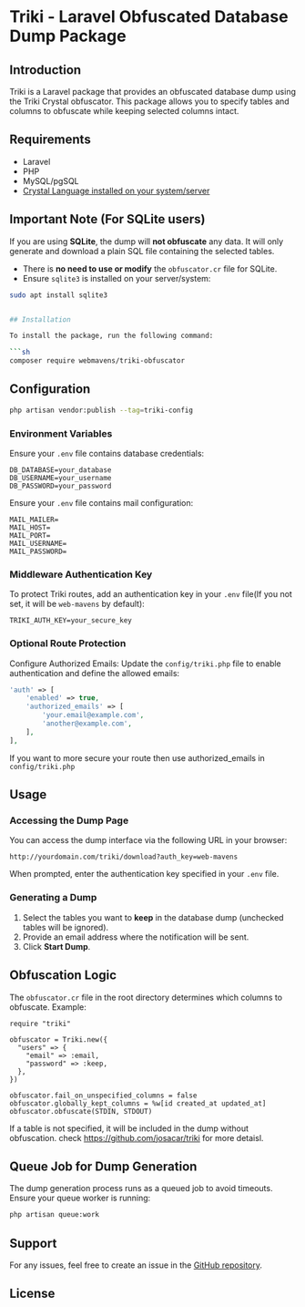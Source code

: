 # Triki - Laravel Obfuscated Database Dump Package

## Introduction

Triki is a Laravel package that provides an obfuscated database dump using the Triki Crystal obfuscator. This package allows you to specify tables and columns to obfuscate while keeping selected columns intact.

## Requirements

- Laravel
- PHP
- MySQL/pgSQL
- [Crystal Language installed on your system/server](https://crystal-lang.org/install/)

## Important Note (For SQLite users)

If you are using **SQLite**, the dump will **not obfuscate** any data. It will only generate and download a plain SQL file containing the selected tables.

- There is **no need to use or modify** the `obfuscator.cr` file for SQLite.
- Ensure `sqlite3` is installed on your server/system:

```sh
sudo apt install sqlite3


## Installation

To install the package, run the following command:

```sh
composer require webmavens/triki-obfuscator
```

## Configuration

```sh
php artisan vendor:publish --tag=triki-config
```

### Environment Variables

Ensure your `.env` file contains database credentials:

```
DB_DATABASE=your_database
DB_USERNAME=your_username
DB_PASSWORD=your_password
```

Ensure your `.env` file contains mail configuration:

```
MAIL_MAILER=
MAIL_HOST=
MAIL_PORT=
MAIL_USERNAME=
MAIL_PASSWORD=
```

### Middleware Authentication Key

To protect Triki routes, add an authentication key in your `.env` file(If you not set, it will be `web-mavens` by default):

```
TRIKI_AUTH_KEY=your_secure_key
```

### Optional Route Protection

Configure Authorized Emails:
Update the `config/triki.php` file to enable authentication and define the allowed emails:

```php
'auth' => [
    'enabled' => true,
    'authorized_emails' => [
        'your.email@example.com',
        'another@example.com',
    ],
],
```

If you want to more secure your route then use authorized_emails in `config/triki.php`

## Usage

### Accessing the Dump Page

You can access the dump interface via the following URL in your browser:

```
http://yourdomain.com/triki/download?auth_key=web-mavens
```

When prompted, enter the authentication key specified in your `.env` file.

### Generating a Dump

1. Select the tables you want to **keep** in the database dump (unchecked tables will be ignored).
2. Provide an email address where the notification will be sent.
3. Click **Start Dump**.


## Obfuscation Logic

The `obfuscator.cr` file in the root directory determines which columns to obfuscate. Example:

```crystal
require "triki"

obfuscator = Triki.new({
  "users" => {
    "email" => :email,
    "password" => :keep,
  },
})

obfuscator.fail_on_unspecified_columns = false
obfuscator.globally_kept_columns = %w[id created_at updated_at]
obfuscator.obfuscate(STDIN, STDOUT)
```

If a table is not specified, it will be included in the dump without obfuscation.
check https://github.com/josacar/triki for more detaisl.

## Queue Job for Dump Generation

The dump generation process runs as a queued job to avoid timeouts. Ensure your queue worker is running:

```sh
php artisan queue:work
```

## Support

For any issues, feel free to create an issue in the [GitHub repository](https://github.com/webmavens/triki).

## License

